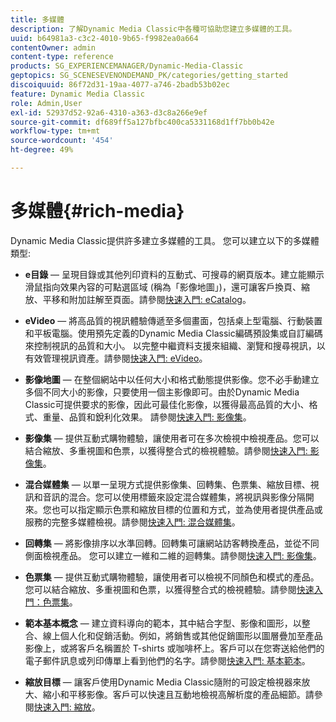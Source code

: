 ```yaml
---
title: 多媒體
description: 了解Dynamic Media Classic中各種可協助您建立多媒體的工具。
uuid: b64981a3-c3c2-4010-9b65-f9982ea0a664
contentOwner: admin
content-type: reference
products: SG_EXPERIENCEMANAGER/Dynamic-Media-Classic
geptopics: SG_SCENESEVENONDEMAND_PK/categories/getting_started
discoiquuid: 86f72d31-19aa-4077-a746-2badb53b02ec
feature: Dynamic Media Classic
role: Admin,User
exl-id: 52937d52-92a6-4310-a363-d3c8a266e9ef
source-git-commit: df689ff5a127bfbc400ca5331168d1ff7bb0b42e
workflow-type: tm+mt
source-wordcount: '454'
ht-degree: 49%

---
```


# 多媒體{#rich-media}

Dynamic Media Classic提供許多建立多媒體的工具。 您可以建立以下的多媒體類型:

* **e目錄**  — 呈現目錄或其他列印資料的互動式、可搜尋的網頁版本。建立能顯示滑鼠指向效果內容的可點選區域 (稱為「影像地圖」)，還可讓客戶換頁、縮放、平移和附加註解至頁面。請參閱[快速入門: eCatalog](/help/quick-start-ecatalog.md)。

* **eVideo**  — 將高品質的視訊體驗傳遞至多個畫面，包括桌上型電腦、行動裝置和平板電腦。使用預先定義的Dynamic Media Classic編碼預設集或自訂編碼來控制視訊的品質和大小。 以完整中繼資料支援來組織、瀏覽和搜尋視訊，以有效管理視訊資產。請參閱[快速入門: eVideo](/help/quick-start-video.md)。

* **影像地圖**  — 在整個網站中以任何大小和格式動態提供影像。您不必手動建立多個不同大小的影像，只要使用一個主影像即可。由於Dynamic Media Classic可提供要求的影像，因此可最佳化影像，以獲得最高品質的大小、格式、重量、品質和銳利化效果。
請參閱[快速入門: 影像集](/help/quick-start-image-sizing.md)。

* **影像集**  — 提供互動式購物體驗，讓使用者可在多次檢視中檢視產品。您可以結合縮放、多重視圖和色票，以獲得整合式的檢視體驗。請參閱[快速入門: 影像集](/help/quick-start-image-sets.md)。

* **混合媒體集**  — 以單一呈現方式提供影像集、回轉集、色票集、縮放目標、視訊和音訊的混合。您可以使用標籤來設定混合媒體集，將視訊與影像分隔開來。您也可以指定顯示色票和縮放目標的位置和方式，並為使用者提供產品或服務的完整多媒體檢視。請參閱[快速入門: 混合媒體集](/help/quick-start-mixed-media-sets.md)。

* **回轉集**  — 將影像排序以水準回轉。回轉集可讓網站訪客轉換產品，並從不同側面檢視產品。 您可以建立一維和二維的迴轉集。請參閱[快速入門: 影像集](/help/quick-start-spin-sets.md)。

* **色票集**  — 提供互動式購物體驗，讓使用者可以檢視不同顏色和模式的產品。您可以結合縮放、多重視圖和色票，以獲得整合式的檢視體驗。請參閱[快速入門：色票集](/help/quick-start-swatch-sets.md)。

* **範本基本概念**  — 建立資料導向的範本，其中結合字型、影像和圖形，以整合、線上個人化和促銷活動。例如，將銷售或其他促銷圖形以圖層疊加至產品影像上，或將客戶名稱置於 T-shirts 或咖啡杯上。客戶可以在您寄送給他們的電子郵件訊息或列印傳單上看到他們的名字。請參閱[快速入門: 基本範本](/help/quick-start-template-basics.md)。

* **縮放目標**  — 讓客戶使用Dynamic Media Classic隨附的可設定檢視器來放大、縮小和平移影像。客戶可以快速且互動地檢視高解析度的產品細節。請參閱[快速入門: 縮放](/help/quick-start-zoom.md)。
